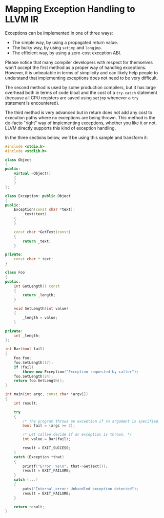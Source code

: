 # Mapping Exception Handling to LLVM IR

Exceptions can be implemented in one of three ways:

- The simple way, by using a propagated return value.
- The bulky way, by using `setjmp` and `longjmp`.
- The efficient way, by using a zero-cost exception ABI.

Please notice that many compiler developers with respect for themselves won't accept the first method as a proper way of handling
exceptions.  However, it is unbeatable in terms of simplicity and can likely help people to understand that implementing exceptions
does not need to be very difficult.

The second method is used by some production compilers, but it has large overhead both in terms of code bloat and the cost of a
`try-catch` statement (because all CPU registers are saved using `setjmp` whenever a `try` statement is encountered).

The third method is very advanced but in return does not add any cost to execution paths where no exceptions are being thrown. This
method is the de-facto "right" way of implementing exceptions, whether you like it or not. LLVM directly supports this kind of
exception handling.

In the three sections below, we'll be using this sample and transform it:

```cpp
#include <stdio.h>
#include <stdlib.h>

class Object
{
public:
	virtual ~Object()
	{
	}
};

class Exception: public Object
{
public:
	Exception(const char *text):
		_text(text)
	{
	}

	const char *GetText(const)
	{
		return _text;
	}

private:
	const char *_text;
}

class Foo
{
public:
	int GetLength() const
	{
		return _length;
	}

	void SetLength(int value)
	{
		_length = value;
	}

private:
	int _length;
};

int Bar(bool fail)
{
	Foo foo;
	foo.SetLength(17);
	if (fail)
		throw new Exception("Exception requested by caller");
	foo.SetLength(24);
	return foo.GetLength();
}

int main(int argc, const char *argv[])
{
	int result;

	try
	{
		/* The program throws an exception if an argument is specified. */
		bool fail = (argc >= 2);

		/* Let callee decide if an exception is thrown. */
		int value = Bar(fail);

		result = EXIT_SUCCESS;
	}
	catch (Exception *that)
	{
		printf("Error: %s\n", that->GetText());
		result = EXIT_FAILURE;
	}
	catch (...)
	{
		puts("Internal error: Unhandled exception detected");
		result = EXIT_FAILURE;
	}

	return result;
}
```

